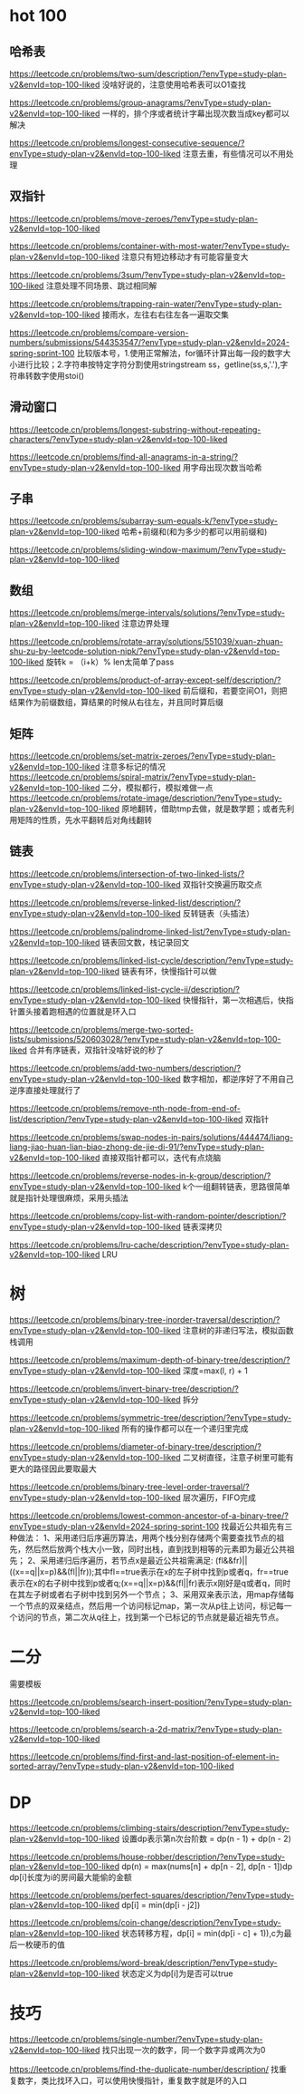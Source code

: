# hot 100

## 哈希表

https://leetcode.cn/problems/two-sum/description/?envType=study-plan-v2&envId=top-100-liked 没啥好说的，注意使用哈希表可以O1查找

https://leetcode.cn/problems/group-anagrams/?envType=study-plan-v2&envId=top-100-liked 一样的，排个序或者统计字幕出现次数当成key都可以解决

https://leetcode.cn/problems/longest-consecutive-sequence/?envType=study-plan-v2&envId=top-100-liked 注意去重，有些情况可以不用处理

## 双指针

https://leetcode.cn/problems/move-zeroes/?envType=study-plan-v2&envId=top-100-liked

https://leetcode.cn/problems/container-with-most-water/?envType=study-plan-v2&envId=top-100-liked  注意只有短边移动才有可能容量变大

https://leetcode.cn/problems/3sum/?envType=study-plan-v2&envId=top-100-liked 注意处理不同场景、跳过相同解

https://leetcode.cn/problems/trapping-rain-water/?envType=study-plan-v2&envId=top-100-liked 接雨水，左往右右往左各一遍取交集

https://leetcode.cn/problems/compare-version-numbers/submissions/544353547/?envType=study-plan-v2&envId=2024-spring-sprint-100 比较版本号，1.使用正常解法，for循环计算出每一段的数字大小进行比较；2.字符串按特定字符分割使用stringstream ss，getline(ss,s,'.'),字符串转数字使用stoi()

## 滑动窗口

https://leetcode.cn/problems/longest-substring-without-repeating-characters/?envType=study-plan-v2&envId=top-100-liked

https://leetcode.cn/problems/find-all-anagrams-in-a-string/?envType=study-plan-v2&envId=top-100-liked 用字母出现次数当哈希

## 子串

https://leetcode.cn/problems/subarray-sum-equals-k/?envType=study-plan-v2&envId=top-100-liked 哈希+前缀和(和为多少的都可以用前缀和)

https://leetcode.cn/problems/sliding-window-maximum/?envType=study-plan-v2&envId=top-100-liked

## 数组

https://leetcode.cn/problems/merge-intervals/solutions/?envType=study-plan-v2&envId=top-100-liked  注意边界处理

https://leetcode.cn/problems/rotate-array/solutions/551039/xuan-zhuan-shu-zu-by-leetcode-solution-nipk/?envType=study-plan-v2&envId=top-100-liked 旋转k = （i+k）% len太简单了pass

https://leetcode.cn/problems/product-of-array-except-self/description/?envType=study-plan-v2&envId=top-100-liked 前后缀和，若要空间O1，则把结果作为前缀数组，算结果的时候从右往左，并且同时算后缀

## 矩阵

https://leetcode.cn/problems/set-matrix-zeroes/?envType=study-plan-v2&envId=top-100-liked 注意多标记的情况
https://leetcode.cn/problems/spiral-matrix/?envType=study-plan-v2&envId=top-100-liked 二分，模拟都行，模拟难做一点
https://leetcode.cn/problems/rotate-image/description/?envType=study-plan-v2&envId=top-100-liked 原地翻转，借助tmp去做，就是数学题；或者先利用矩阵的性质，先水平翻转后对角线翻转

## 链表

https://leetcode.cn/problems/intersection-of-two-linked-lists/?envType=study-plan-v2&envId=top-100-liked 双指针交换遍历取交点

https://leetcode.cn/problems/reverse-linked-list/description/?envType=study-plan-v2&envId=top-100-liked 反转链表（头插法）

https://leetcode.cn/problems/palindrome-linked-list/?envType=study-plan-v2&envId=top-100-liked 链表回文数，栈记录回文

https://leetcode.cn/problems/linked-list-cycle/description/?envType=study-plan-v2&envId=top-100-liked 链表有环，快慢指针可以做

https://leetcode.cn/problems/linked-list-cycle-ii/description/?envType=study-plan-v2&envId=top-100-liked 快慢指针，第一次相遇后，快指针置头接着跑相遇的位置就是环入口

https://leetcode.cn/problems/merge-two-sorted-lists/submissions/520603028/?envType=study-plan-v2&envId=top-100-liked 合并有序链表，双指针没啥好说的秒了

https://leetcode.cn/problems/add-two-numbers/description/?envType=study-plan-v2&envId=top-100-liked 数字相加，都逆序好了不用自己逆序直接处理就行了

https://leetcode.cn/problems/remove-nth-node-from-end-of-list/description/?envType=study-plan-v2&envId=top-100-liked 双指针

https://leetcode.cn/problems/swap-nodes-in-pairs/solutions/444474/liang-liang-jiao-huan-lian-biao-zhong-de-jie-di-91/?envType=study-plan-v2&envId=top-100-liked 直接双指针都可以，迭代有点烧脑

https://leetcode.cn/problems/reverse-nodes-in-k-group/description/?envType=study-plan-v2&envId=top-100-liked k个一组翻转链表，思路很简单就是指针处理很麻烦，采用头插法

https://leetcode.cn/problems/copy-list-with-random-pointer/description/?envType=study-plan-v2&envId=top-100-liked 链表深拷贝

https://leetcode.cn/problems/lru-cache/description/?envType=study-plan-v2&envId=top-100-liked LRU

# 树

https://leetcode.cn/problems/binary-tree-inorder-traversal/description/?envType=study-plan-v2&envId=top-100-liked 注意树的非递归写法，模拟函数栈调用

https://leetcode.cn/problems/maximum-depth-of-binary-tree/description/?envType=study-plan-v2&envId=top-100-liked 深度=max(l, r) + 1

https://leetcode.cn/problems/invert-binary-tree/description/?envType=study-plan-v2&envId=top-100-liked 拆分

https://leetcode.cn/problems/symmetric-tree/description/?envType=study-plan-v2&envId=top-100-liked 所有的操作都可以在一个递归里完成

https://leetcode.cn/problems/diameter-of-binary-tree/description/?envType=study-plan-v2&envId=top-100-liked 二叉树直径，注意子树里可能有更大的路径因此要取最大

https://leetcode.cn/problems/binary-tree-level-order-traversal/?envType=study-plan-v2&envId=top-100-liked 层次遍历，FIFO完成

https://leetcode.cn/problems/lowest-common-ancestor-of-a-binary-tree/?envType=study-plan-v2&envId=2024-spring-sprint-100 
找最近公共祖先有三种做法：
1、采用递归后序遍历算法，用两个栈分别存储两个需要查找节点的祖先，然后然后放两个栈大小一致，同时出栈，直到找到相等的元素即为最近公共祖先；
2、采用递归后序遍历，若节点x是最近公共祖需满足:   (fl&&fr)||((x==q||x=p)&&(fl||fr));其中fl==true表示在x的左子树中找到p或者q，fr==true表示在x的右子树中找到p或者q;(x==q||x=p)&&(fl||fr)表示x刚好是q或者q，同时在其左子树或者右子树中找到另外一个节点；
3、采用双亲表示法，用map存储每一个节点的双亲结点，然后用一个访问标记map，第一次从p往上访问，标记每一个访问的节点，第二次从q往上，找到第一个已标记的节点就是最近祖先节点。

# 二分

需要模板

https://leetcode.cn/problems/search-insert-position/?envType=study-plan-v2&envId=top-100-liked

https://leetcode.cn/problems/search-a-2d-matrix/?envType=study-plan-v2&envId=top-100-liked

https://leetcode.cn/problems/find-first-and-last-position-of-element-in-sorted-array/?envType=study-plan-v2&envId=top-100-liked

# DP

https://leetcode.cn/problems/climbing-stairs/description/?envType=study-plan-v2&envId=top-100-liked 设置dp表示第n次台阶数 = dp(n - 1) + dp(n - 2)

https://leetcode.cn/problems/house-robber/description/?envType=study-plan-v2&envId=top-100-liked dp(n) = max(nums[n] + dp[n - 2], dp[n - 1])dp dp[i]长度为i的房间最大能偷的金额

https://leetcode.cn/problems/perfect-squares/description/?envType=study-plan-v2&envId=top-100-liked dp[i] = min(dp[i - j2])

https://leetcode.cn/problems/coin-change/description/?envType=study-plan-v2&envId=top-100-liked 状态转移方程，dp[i] = min(dp[i - c] + 1)),c为最后一枚硬币的值

https://leetcode.cn/problems/word-break/description/?envType=study-plan-v2&envId=top-100-liked 状态定义为dp[i]为是否可以true

# 技巧
https://leetcode.cn/problems/single-number/?envType=study-plan-v2&envId=top-100-liked 找只出现一次的数字，同一个数字异或两次为0

https://leetcode.cn/problems/find-the-duplicate-number/description/ 找重复数字，类比找环入口，可以使用快慢指针，重复数字就是环的入口

